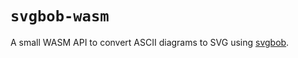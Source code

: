`svgbob-wasm`
=============
A small WASM API to convert ASCII diagrams to SVG using [svgbob](https://github.com/ivanceras/svgbob).
